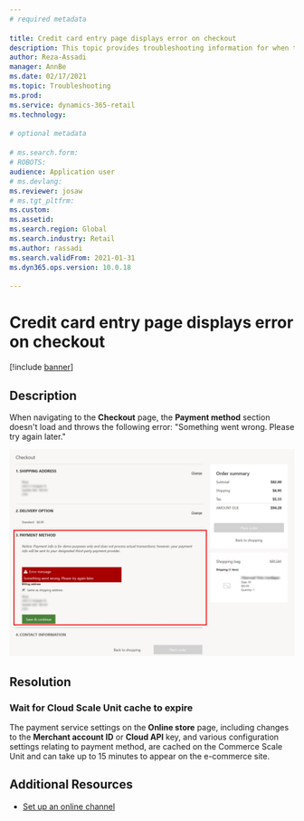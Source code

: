 ```yaml
---
# required metadata

title: Credit card entry page displays error on checkout
description: This topic provides troubleshooting information for when the "Payment method" section doesn't load and throws an error. 
author: Reza-Assadi
manager: AnnBe
ms.date: 02/17/2021
ms.topic: Troubleshooting
ms.prod: 
ms.service: dynamics-365-retail
ms.technology: 

# optional metadata

# ms.search.form: 
# ROBOTS: 
audience: Application user
# ms.devlang: 
ms.reviewer: josaw
# ms.tgt_pltfrm: 
ms.custom: 
ms.assetid: 
ms.search.region: Global
ms.search.industry: Retail
ms.author: rassadi
ms.search.validFrom: 2021-01-31
ms.dyn365.ops.version: 10.0.18

---
```


# Credit card entry page displays error on checkout

[!include [banner](../../includes/banner.md)]

## Description
When navigating to the **Checkout** page, the **Payment method** section doesn't load and throws the following error: "Something went wrong. Please try again later."

![Payment module error](media/payment-module-error.jpg)

## Resolution

### Wait for Cloud Scale Unit cache to expire
The payment service settings on the **Online store** page, including changes to the **Merchant account ID** or **Cloud API** key, and various configuration settings relating to payment method, are cached on the Commerce Scale Unit and can take up to 15 minutes to appear on the e-commerce site.

## Additional Resources
- [Set up an online channel](../channel-setup-online.md)







